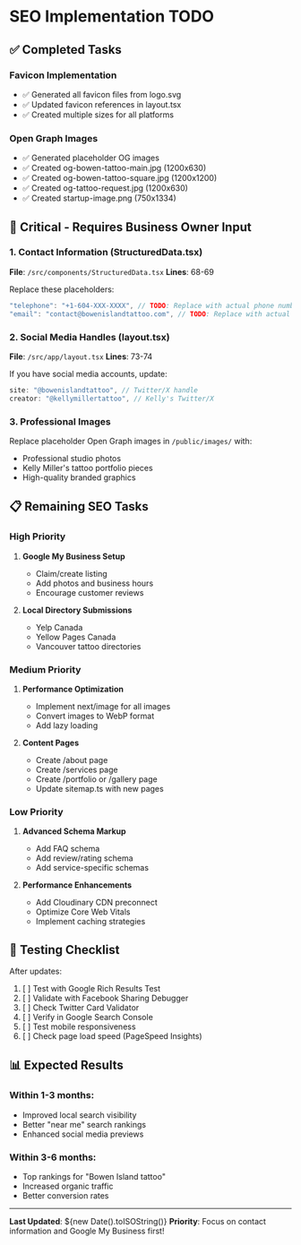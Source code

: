 # SEO Implementation TODO

## ✅ Completed Tasks

### Favicon Implementation
- ✅ Generated all favicon files from logo.svg
- ✅ Updated favicon references in layout.tsx
- ✅ Created multiple sizes for all platforms

### Open Graph Images
- ✅ Generated placeholder OG images
- ✅ Created og-bowen-tattoo-main.jpg (1200x630)
- ✅ Created og-bowen-tattoo-square.jpg (1200x1200)
- ✅ Created og-tattoo-request.jpg (1200x630)
- ✅ Created startup-image.png (750x1334)

## 🔴 Critical - Requires Business Owner Input

### 1. Contact Information (StructuredData.tsx)
**File**: `/src/components/StructuredData.tsx`
**Lines**: 68-69

Replace these placeholders:
```typescript
"telephone": "+1-604-XXX-XXXX", // TODO: Replace with actual phone number
"email": "contact@bowenislandtattoo.com", // TODO: Replace with actual email address
```

### 2. Social Media Handles (layout.tsx)
**File**: `/src/app/layout.tsx`
**Lines**: 73-74

If you have social media accounts, update:
```typescript
site: "@bowenislandtattoo", // Twitter/X handle
creator: "@kellymillertattoo", // Kelly's Twitter/X
```

### 3. Professional Images
Replace placeholder Open Graph images in `/public/images/` with:
- Professional studio photos
- Kelly Miller's tattoo portfolio pieces
- High-quality branded graphics

## 📋 Remaining SEO Tasks

### High Priority
1. **Google My Business Setup**
   - Claim/create listing
   - Add photos and business hours
   - Encourage customer reviews

2. **Local Directory Submissions**
   - Yelp Canada
   - Yellow Pages Canada
   - Vancouver tattoo directories

### Medium Priority
1. **Performance Optimization**
   - Implement next/image for all images
   - Convert images to WebP format
   - Add lazy loading

2. **Content Pages**
   - Create /about page
   - Create /services page
   - Create /portfolio or /gallery page
   - Update sitemap.ts with new pages

### Low Priority
1. **Advanced Schema Markup**
   - Add FAQ schema
   - Add review/rating schema
   - Add service-specific schemas

2. **Performance Enhancements**
   - Add Cloudinary CDN preconnect
   - Optimize Core Web Vitals
   - Implement caching strategies

## 🧪 Testing Checklist

After updates:
1. [ ] Test with Google Rich Results Test
2. [ ] Validate with Facebook Sharing Debugger
3. [ ] Check Twitter Card Validator
4. [ ] Verify in Google Search Console
5. [ ] Test mobile responsiveness
6. [ ] Check page load speed (PageSpeed Insights)

## 📊 Expected Results

### Within 1-3 months:
- Improved local search visibility
- Better "near me" search rankings
- Enhanced social media previews

### Within 3-6 months:
- Top rankings for "Bowen Island tattoo"
- Increased organic traffic
- Better conversion rates

---

**Last Updated**: ${new Date().toISOString()}
**Priority**: Focus on contact information and Google My Business first!